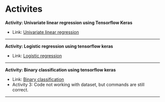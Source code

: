 # Activites
**Activity: Univariate linear regression using Tensorflow Keras**
* Link: [Univariate linear regression](https://colab.research.google.com/drive/12kkS649wmdn9lAGjhsh8MFJdUaufbFV7?authuser=3#scrollTo=hUhP1KrcOLE4)
---
**Activity: Logistic regression using tensorflow keras**
* Link: [Logistic regression](https://colab.research.google.com/drive/1QZVHqKMNgUa7Nfx_eB42ezVZY3XdUEPh?authuser=3#scrollTo=PocVzvS8rWTe)
---
**Activity: Binary classification using tensorflow keras**
* Link: [Binary classification](https://colab.research.google.com/drive/1kifOYVnYcqseRlk-WwHQeCU-OFmCADh3?authuser=3#scrollTo=VtYRr44FFN_M)
* Activity 3: Code not working with dataset, but commands are still correct. 
---
